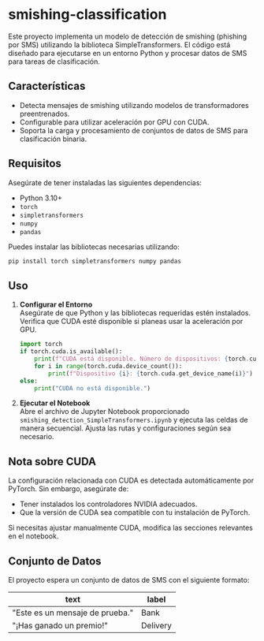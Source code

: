 # smishing-classification

Este proyecto implementa un modelo de detección de smishing (phishing por SMS) utilizando la biblioteca SimpleTransformers. El código está diseñado para ejecutarse en un entorno Python y procesar datos de SMS para tareas de clasificación.

## Características
- Detecta mensajes de smishing utilizando modelos de transformadores preentrenados.
- Configurable para utilizar aceleración por GPU con CUDA.
- Soporta la carga y procesamiento de conjuntos de datos de SMS para clasificación binaria.

## Requisitos

Asegúrate de tener instaladas las siguientes dependencias:

- Python 3.10+
- `torch`
- `simpletransformers`
- `numpy`
- `pandas`

Puedes instalar las bibliotecas necesarias utilizando:

```bash
pip install torch simpletransformers numpy pandas
```

## Uso

1. **Configurar el Entorno**  
   Asegúrate de que Python y las bibliotecas requeridas estén instalados. Verifica que CUDA esté disponible si planeas usar la aceleración por GPU.

   ```python
   import torch
   if torch.cuda.is_available():
       print(f"CUDA está disponible. Número de dispositivos: {torch.cuda.device_count()}")
       for i in range(torch.cuda.device_count()):
           print(f"Dispositivo {i}: {torch.cuda.get_device_name(i)}")
   else:
       print("CUDA no está disponible.")
   ```

2. **Ejecutar el Notebook**  
   Abre el archivo de Jupyter Notebook proporcionado `smishing_detection_SimpleTransformers.ipynb` y ejecuta las celdas de manera secuencial. Ajusta las rutas y configuraciones según sea necesario.

## Nota sobre CUDA

La configuración relacionada con CUDA es detectada automáticamente por PyTorch. Sin embargo, asegúrate de:

- Tener instalados los controladores NVIDIA adecuados.
- Que la versión de CUDA sea compatible con tu instalación de PyTorch.

Si necesitas ajustar manualmente CUDA, modifica las secciones relevantes en el notebook.

## Conjunto de Datos

El proyecto espera un conjunto de datos de SMS con el siguiente formato:

| text                |   label  |
|---------------------|----------|
| "Este es un mensaje de prueba." | Bank    |
| "¡Has ganado un premio!"       | Delivery |




